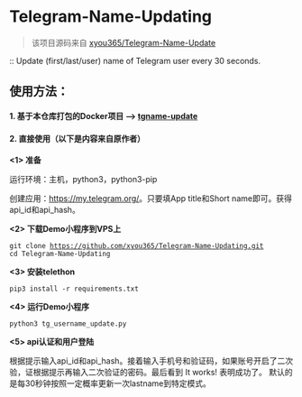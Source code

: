 # Telegram-Name-Updating

>该项目源码来自 [xyou365/Telegram-Name-Update](https://github.com/xyou365/Telegram-Name-Updating)

:: Update (first/last/user) name of Telegram user every 30 seconds. 

## 使用方法：

#### 1. 基于本仓库打包的Docker项目 --> [tgname-update](https://hub.docker.com/r/requirecool/tgname-update)

#### 2. 直接使用（以下是内容来自原作者）

**<1> 准备**

运行环境：主机，python3，python3-pip

创建应用：<a href="https://my.telegram.org/">https://my.telegram.org/</a>。只要填App title和Short name即可。获得api_id和api_hash。

**<2> 下载Demo小程序到VPS上**

<code>git clone https://github.com/xyou365/Telegram-Name-Updating.git</code>\
<code>cd Telegram-Name-Updating</code>

**<3> 安装telethon**

<code>pip3 install -r requirements.txt</code>

**<4> 运行Demo小程序**

<code>python3 tg_username_update.py</code>

**<5> api认证和用户登陆**

根据提示输入api_id和api_hash。接着输入手机号和验证码，如果账号开启了二次验，证根据提示再输入二次验证的密码。最后看到 It works! 表明成功了。 默认的是每30秒钟按照一定概率更新一次lastname到特定模式。
